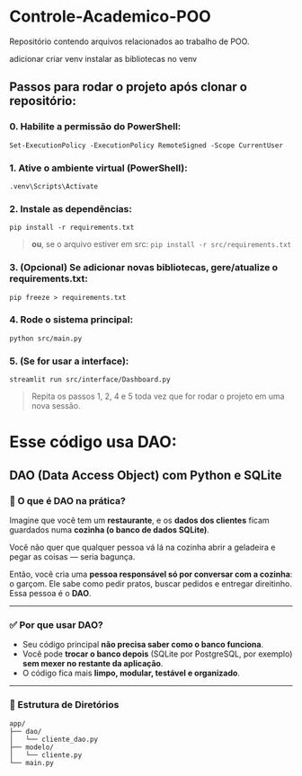 # Controle-Academico-POO

Repositório contendo arquivos relacionados ao trabalho de POO.

adicionar criar venv
instalar as bibliotecas no venv


## Passos para rodar o projeto após clonar o repositório:

### 0. Habilite a permissão do PowerShell:
`Set-ExecutionPolicy -ExecutionPolicy RemoteSigned -Scope CurrentUser`

### 1. Ative o ambiente virtual (PowerShell):
`.venv\Scripts\Activate`

### 2. Instale as dependências:
`pip install -r requirements.txt`
> **ou**, se o arquivo estiver em src:
`pip install -r src/requirements.txt`

### 3. (Opcional) Se adicionar novas bibliotecas, gere/atualize o requirements.txt:
`pip freeze > requirements.txt`

### 4. Rode o sistema principal:
`python src/main.py`

### 5. (Se for usar a interface):
`streamlit run src/interface/Dashboard.py`

> Repita os passos 1, 2, 4 e 5 toda vez que for rodar o projeto em uma nova sessão.

# Esse código usa DAO:

## DAO (Data Access Object) com Python e SQLite

### 🧠 O que é DAO na prática?

Imagine que você tem um **restaurante**, e os **dados dos clientes** ficam guardados numa **cozinha (o banco de dados SQLite)**.

Você não quer que qualquer pessoa vá lá na cozinha abrir a geladeira e pegar as coisas — seria bagunça.

Então, você cria uma **pessoa responsável só por conversar com a cozinha**: o garçom. Ele sabe como pedir pratos, buscar pedidos e entregar direitinho. Essa pessoa é o **DAO**.

---

### ✅ Por que usar DAO?

- Seu código principal **não precisa saber como o banco funciona**.
- Você pode **trocar o banco depois** (SQLite por PostgreSQL, por exemplo) **sem mexer no restante da aplicação**.
- O código fica mais **limpo, modular, testável e organizado**.

---

### 📁 Estrutura de Diretórios

```plaintext
app/
├── dao/
│   └── cliente_dao.py
├── modelo/
│   └── cliente.py
└── main.py
```




